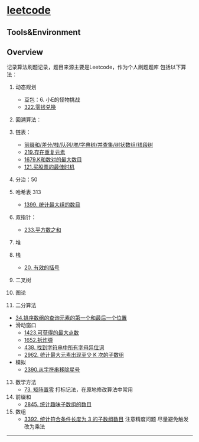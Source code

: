 # [leetcode](https://leetcode.cn/)

## Tools&Environment
## Overview

记录算法刷题记录，题目来源主要是Leetcode，作为个人刷题题库
包括以下算法：

1. 动态规划
   - 豆包：6. 小E的怪物挑战
   - [322.零钱兑换](https://leetcode.cn/problems/coin-change/description/?envType=study-plan-v2&envId=top-100-liked)
2. 回溯算法：

4. 链表：
   - [前缀和/差分/栈/队列/堆/字典树/并查集/树状数组/线段树](https://leetcode.cn/circle/discuss/mOr1u6/)
   - [219.存在重复元素](https://leetcode.cn/problems/contains-duplicate-ii/solutions/1218075/cun-zai-zhong-fu-yuan-su-ii-by-leetcode-kluvk/)
   - [1679.K和数对的最大数目](https://leetcode.cn/problems/max-number-of-k-sum-pairs/description/)
   - [121.买股票的最佳时机](https://leetcode.cn/problems/best-time-to-buy-and-sell-stock/description/)
5. 分治：50 
6. 哈希表 313
   - [1399. 统计最大组的数目](https://leetcode.cn/problems/count-largest-group/description/?envType=daily-question&envId=2025-04-23)
7. 双指针：
   - [233.平方数之和](https://leetcode.cn/problems/sum-of-square-numbers/description/)
8. 堆
9. 栈
   - [20. 有效的括号](https://leetcode.cn/problems/valid-parentheses/?envType=study-plan-v2&envId=top-100-liked)
10. 二叉树
11. 图论
12. 二分算法
  - [34.排序数组的查询元素的第一个和最后一个位置](https://leetcode.cn/problems/find-first-and-last-position-of-element-in-sorted-array/description/)
- 滑动窗口
  - [1423.可获得的最大点数](https://leetcode.cn/problems/maximum-points-you-can-obtain-from-cards/description/)
  - [1652.拆炸弹](https://leetcode.cn/problems/defuse-the-bomb/description/)
  - [438. 找到字符串中所有字母异位词](https://leetcode.cn/problems/find-all-anagrams-in-a-string/description/?envType=study-plan-v2&envId=top-100-liked)
  - [2962. 统计最大元素出现至少 K 次的子数组](https://leetcode.cn/problems/count-subarrays-where-max-element-appears-at-least-k-times/description/?envType=daily-question&envId=2025-04-29)
- 模拟
  - [2390.从字符串移除星号](https://leetcode.cn/problems/removing-stars-from-a-string/description/)
13. 数学方法
    - [73. 矩阵置零](https://leetcode.cn/problems/set-matrix-zeroes/?envType=study-plan-v2&envId=top-100-liked)  打标记法，在原地修改算法中常用
14. 前缀和
    - [2845. 统计趣味子数组的数目](https://leetcode.cn/problems/count-of-interesting-subarrays/description/?envType=daily-question&envId=2025-04-25)
15. 数组
    - [3392. 统计符合条件长度为 3 的子数组数目](https://leetcode.cn/problems/count-subarrays-of-length-three-with-a-condition/?envType=daily-question&envId=2025-04-27)  注意精度问题 尽量避免触发改为乘法
  <hr/>

